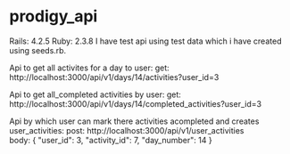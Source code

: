 # prodigy_api
Rails: 4.2.5
Ruby: 2.3.8
I have test api using test data which i have created using seeds.rb.

Api to get all activites for a day to user:
get: http://localhost:3000/api/v1/days/14/activities?user_id=3

Api to get all_completed activities by user:
get: http://localhost:3000/api/v1/days/14/completed_activities?user_id=3

Api by which user can mark there activities acompleted and creates user_activities:
post: http://localhost:3000/api/v1/user_activities  
      body: {
  "user_id": 3,
  "activity_id": 7,
  "day_number": 14
}
